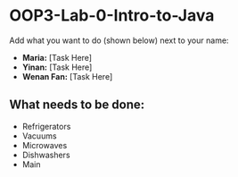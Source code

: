 # OOP3-Lab-0-Intro-to-Java

Add what you want to do (shown below) next to your name:

- **Maria:** [Task Here]  
- **Yinan:** [Task Here]  
- **Wenan Fan:** [Task Here]  

## What needs to be done:
- Refrigerators  
- Vacuums  
- Microwaves  
- Dishwashers  
- Main  
